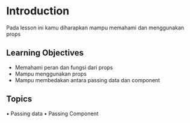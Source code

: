 # Introduction

Pada lesson ini kamu diharapkan mampu memahami dan menggunakan props

## Learning Objectives

- Memahami peran dan fungsi dari props
- Mampu menggunakan props
- Mampu membedakan antara passing data dan component

## Topics

• Passing data
• Passing Component
